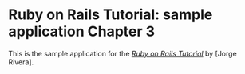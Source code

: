 # Ruby on Rails Tutorial: sample application Chapter 3

This is the sample application for
the [*Ruby on Rails Tutorial*](http://railstutorial.org/)
by [Jorge Rivera].
